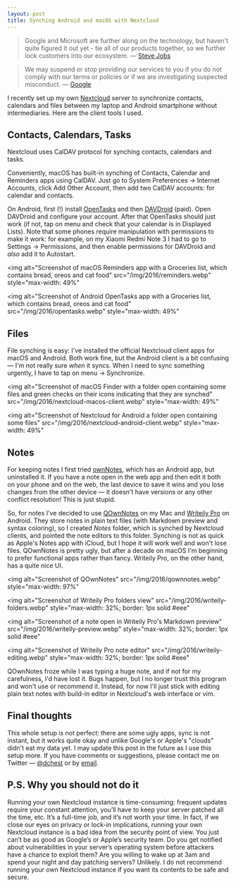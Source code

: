 ```yaml
---
layout: post
title: Synching Android and macOS with Nextcloud
---
```


> Google and Microsoft are further along on the technology, but haven't quite
> figured it out yet - tie all of our products together, so we further lock
> customers into our ecosystem.
> — [Steve Jobs](http://www.businessinsider.com/email-reveals-steve-jobss-secret-plans-2014-4)

> We may suspend or stop providing our services to you if you do not comply
> with our terms or policies or if we are investigating suspected misconduct.
> — [Google](https://www.google.com/policies/terms/regional.html)

I recently set up my own [Nextcloud](https://nextcloud.com) server to
synchronize contacts, calendars and files between my laptop and Android
smartphone without intermediaries. Here are the client tools I used.

<!--more-->

## Contacts, Calendars, Tasks

Nextcloud uses CalDAV protocol for synching contacts, calendars and tasks.

Conveniently, macOS has built-in synching of Contacts, Calendar and Reminders
apps using CalDAV. Just go to System Preferences &rarr; Internet Accounts,
click Add Other Account, then add two CalDAV accounts: for calendar and
contacts.

On Android, first (!) install [OpenTasks](https://github.com/dmfs/opentasks)
and then [DAVDroid](https://davdroid.bitfire.at/) (paid). Open DAVDroid and
configure your account. After that OpenTasks should just work (if not, tap on
menu and check that your calendar is in Displayed Lists). Note that some phones
require manipulation with permissions to make it work: for example, on my
Xiaomi Redmi Note 3 I had to go to Settings &rarr; Permissions, and then enable
permissions for DAVDroid and *also* add it to Autostart.

<img
 alt="Screenshot of macOS Reminders app with a Groceries list, which contains bread,
oreos and cat food"
 src="/img/2016/reminders.webp"
 style="max-width: 49%"
>
<img
 alt="Screenshot of Android OpenTasks app with a Groceries list, which contains bread,
oreos and cat food"
 src="/img/2016/opentasks.webp"
 style="max-width: 49%"
>

## Files

File synching is easy: I've installed the official Nextcloud client apps for
macOS and Android. Both work fine, but the Android client is a bit confusing —
I'm not really sure *when* it syncs. When I need to sync something urgently, I
have to tap on menu &rarr; Synchronize.

<img
 alt="Screenshot of macOS Finder with a folder open containing some files
      and green checks on their icons indicating that they are synched"
 src="/img/2016/nextcloud-macos-client.webp"
 style="max-width: 49%"
>
<img
 alt="Screenshot of Nextcloud for Android a folder open containing some files"
 src="/img/2016/nextcloud-android-client.webp"
 style="max-width: 49%"
>

## Notes

For keeping notes I first tried
[ownNotes](https://apps.owncloud.com/content/show.php/ownNote+-+Notes+Application?content=168512),
which has an Android app, but uninstalled it.  If you have a note open in the
web app and then edit it both on your phone and on the web, the last device to
save it wins and you lose changes from the other device — it doesn't have
versions or any other conflict resolution! This is just stupid.

So, for notes I've decided to use [QOwnNotes](http://www.qownnotes.org/) on my
Mac and [Writeily Pro](https://github.com/plafue/writeily-pro) on Android. They
store notes in plain text files (with Markdown preview and syntax coloring), so
I created *Notes* folder, which is synched by Nextcloud clients, and pointed
the note editors to this folder. Synching is not as quick as Apple's Notes app
with iCloud, but I hope it will work well and won't lose files. QOwnNotes is
pretty ugly, but after a decade on macOS I'm beginning to prefer functional
apps rather than fancy. Writeily Pro, on the other hand, has a quite nice UI.

<img
 alt="Screenshot of QOwnNotes"
 src="/img/2016/qownnotes.webp"
 style="max-width: 97%"
>

<img
 alt="Screenshot of Writeily Pro folders view"
 src="/img/2016/writeily-folders.webp"
 style="max-width: 32%; border: 1px solid #eee"
>
<img
 alt="Screenshot of a note open in Writeily Pro's Markdown preview"
 src="/img/2016/writeily-preview.webp"
 style="max-width: 32%; border: 1px solid #eee"
>
<img
 alt="Screenshot of Writeily Pro note editor"
 src="/img/2016/writeily-editing.webp"
 style="max-width: 32%; border: 1px solid #eee"
>

QOwnNotes froze while I was typing a huge note, and if
not for my carefulness, I'd have lost it. Bugs happen, but I no longer trust
this program and won't use or recommend it. Instead, for now I'll just stick
with editing plain text notes with build-in editor in Nextcloud's web interface
or vim.


## Final thoughts

This whole setup is not perfect: there are some ugly apps, sync is not instant,
but it works quite okay and unlike Google's or Apple's "clouds" didn't eat my
data yet. I may update this post in the future as I use this setup more. If you
have comments or suggestions, please contact me on Twitter —
[@dchest](https://twitter.com/dchest) or by [email](/about/).

## P.S. Why you should not do it

Running your own Nextcloud instance is time-consuming: frequent updates require your constant attention, you’ll have to keep your server patched all the time, etc. It’s a full-time job, and it’s not worth your time. In fact, if we close our eyes on privacy or lock-in implications, running your own Nextcloud instance is a bad idea from the security point of view. You just can’t be as good as Google’s or Apple’s security team. Do you get notified about vulnerabilities in your server’s operating system before attackers have a chance to exploit them? Are you willing to wake up at 3am and spend your night and day patching servers? Unlikely. I do not recommend running your own Nextcloud instance if you want its contents to be safe and secure.

